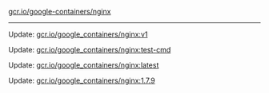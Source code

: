 [gcr.io/google-containers/nginx](https://hub.docker.com/r/cruse/nginx/tags/) 

----
Update: [gcr.io/google_containers/nginx:v1](https://hub.docker.com/r/cruse/nginx/tags/)

Update: [gcr.io/google_containers/nginx:test-cmd](https://hub.docker.com/r/cruse/nginx/tags/)

Update: [gcr.io/google_containers/nginx:latest](https://hub.docker.com/r/cruse/nginx/tags/)

Update: [gcr.io/google_containers/nginx:1.7.9](https://hub.docker.com/r/cruse/nginx/tags/)

